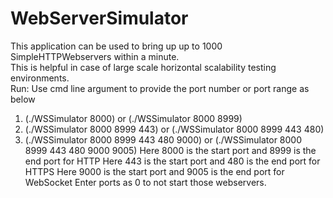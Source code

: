 # WebServerSimulator
This application can be used to bring up up to 1000 SimpleHTTPWebservers within a minute.  
This is helpful in case of large scale horizontal scalability testing environments.  
Run: 
Use cmd line argument to provide the port number or port range as below 
1. (./WSSimulator 8000) or (./WSSimulator 8000 8999) 
2. (./WSSimulator 8000 8999 443) or (./WSSimulator 8000 8999 443 480) 
3. (./WSSimulator 8000 8999 443 480 9000) or (./WSSimulator 8000 8999 443 480 9000 9005) 
Here 8000 is the start port and 8999 is the end port for HTTP Here 443 is the start port and 480 is the end port for HTTPS Here 9000 is the start port and 9005 is the end port for WebSocket 
Enter ports as 0 to not start those webservers.
